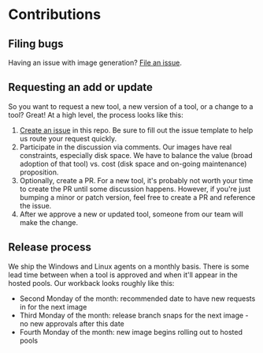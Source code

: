 # Contributions

## Filing bugs

Having an issue with image generation?
[File an issue](/issues/new?template=bugs.md).

## Requesting an add or update

So you want to request a new tool, a new version of a tool, or a change to a tool? Great!
At a high level, the process looks like this:

1.  [Create an issue](/issues/new?template=tools.md) in this repo. Be sure to fill out the issue template to help us route your request quickly.
2.  Participate in the discussion via comments.
Our images have real constraints, especially disk space.
We have to balance the value (broad adoption of that tool) vs. cost (disk space and on-going maintenance) proposition.
3.  Optionally, create a PR.
For a new tool, it's probably not worth your time to create the PR until some discussion happens.
However, if you're just bumping a minor or patch version, feel free to create a PR and reference the issue.
4. After we approve a new or updated tool, someone from our team will make the change.

## Release process

We ship the Windows and Linux agents on a monthly basis.
There is some lead time between when a tool is approved and when it'll appear in the hosted pools.
Our workback looks roughly like this:

* Second Monday of the month: recommended date to have new requests in for the next image
* Third Monday of the month: release branch snaps for the next image - no new approvals after this date
* Fourth Monday of the month: new image begins rolling out to hosted pools
